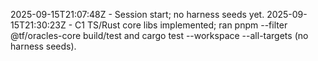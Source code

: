 2025-09-15T21:07:48Z - Session start; no harness seeds yet.
2025-09-15T21:30:23Z - C1 TS/Rust core libs implemented; ran pnpm --filter @tf/oracles-core build/test and cargo test --workspace --all-targets (no harness seeds).
